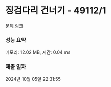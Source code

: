 # 징검다리 건너기 - 49112/1 

[문제 링크](https://level.goorm.io/exam/49112/%EC%A7%95%EA%B2%80%EB%8B%A4%EB%A6%AC-%EA%B1%B4%EB%84%88%EA%B8%B0/quiz/1) 

### 성능 요약

메모리: 12.02 MB, 시간: 0.04 ms

### 제출 일자

2024년 10월 05일 22:31:55

